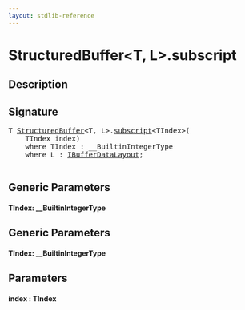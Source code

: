 ```yaml
---
layout: stdlib-reference
---
```


# StructuredBuffer\<T, L\>\.subscript

## Description





## Signature 

<pre>
<span class="code_type">T</span> <a href="/stdlib-reference/types/StructuredBuffer/index" class="code_type">StructuredBuffer</a>&lt;<span class="code_type">T</span>, L&gt;.<a href="/stdlib-reference/types/StructuredBuffer/subscript">subscript</a>&lt;TIndex&gt;(
    TIndex <span class='code_param'>index</span>)
    <span class='code_keyword'>where</span> TIndex : __BuiltinIntegerType
    <span class='code_keyword'>where</span> L : <a href="/stdlib-reference/interfaces/IBufferDataLayout/index" class="code_type">IBufferDataLayout</a>;

</pre>

## Generic Parameters

#### TIndex: \_\_BuiltinIntegerType

## Generic Parameters

#### TIndex: \_\_BuiltinIntegerType

## Parameters

#### index  : TIndex

